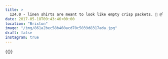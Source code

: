 ```yaml
---
title: >
  124.0 - linen shirts are meant to look like empty crisp packets. 📸 @lizziebump
date: 2017-05-18T09:43:46+00:00
location: "Brixton"
image: "/img/861a2bec58b460acd70c5039d8317ada.jpg"
draft: false
instagram: true
---
```


{{<photo src="/img/861a2bec58b460acd70c5039d8317ada.jpg">}}

